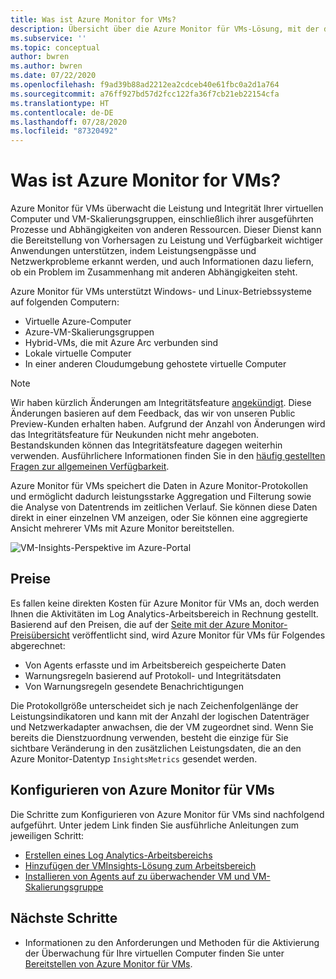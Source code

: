 ```yaml
---
title: Was ist Azure Monitor for VMs?
description: Übersicht über die Azure Monitor für VMs-Lösung, mit der die Integrität und Leistung der Azure-VMs überwacht wird sowie Anwendungskomponenten und ihre Abhängigkeiten automatisch ermittelt und zugeordnet werden.
ms.subservice: ''
ms.topic: conceptual
author: bwren
ms.author: bwren
ms.date: 07/22/2020
ms.openlocfilehash: f9ad39b88ad2212ea2cdceb40e61fbc0a2d1a764
ms.sourcegitcommit: a76ff927bd57d2fcc122fa36f7cb21eb22154cfa
ms.translationtype: HT
ms.contentlocale: de-DE
ms.lasthandoff: 07/28/2020
ms.locfileid: "87320492"
---
```

# <a name="what-is-azure-monitor-for-vms"></a>Was ist Azure Monitor for VMs?

Azure Monitor für VMs überwacht die Leistung und Integrität Ihrer virtuellen Computer und VM-Skalierungsgruppen, einschließlich ihrer ausgeführten Prozesse und Abhängigkeiten von anderen Ressourcen. Dieser Dienst kann die Bereitstellung von Vorhersagen zu Leistung und Verfügbarkeit wichtiger Anwendungen unterstützen, indem Leistungsengpässe und Netzwerkprobleme erkannt werden, und auch Informationen dazu liefern, ob ein Problem im Zusammenhang mit anderen Abhängigkeiten steht.

Azure Monitor für VMs unterstützt Windows- und Linux-Betriebssysteme auf folgenden Computern:

- Virtuelle Azure-Computer
- Azure-VM-Skalierungsgruppen
- Hybrid-VMs, die mit Azure Arc verbunden sind
- Lokale virtuelle Computer
- In einer anderen Cloudumgebung gehostete virtuelle Computer
  


>[!NOTE]
>Wir haben kürzlich Änderungen am Integritätsfeature [angekündigt](https://azure.microsoft.com/updates/updates-to-azure-monitor-for-virtual-machines-preview-before-general-availability-release/
). Diese Änderungen basieren auf dem Feedback, das wir von unseren Public Preview-Kunden erhalten haben. Aufgrund der Anzahl von Änderungen wird das Integritätsfeature für Neukunden nicht mehr angeboten. Bestandskunden können das Integritätsfeature dagegen weiterhin verwenden. Ausführlichere Informationen finden Sie in den [häufig gestellten Fragen zur allgemeinen Verfügbarkeit](vminsights-ga-release-faq.md).  


Azure Monitor für VMs speichert die Daten in Azure Monitor-Protokollen und ermöglicht dadurch leistungsstarke Aggregation und Filterung sowie die Analyse von Datentrends im zeitlichen Verlauf. Sie können diese Daten direkt in einer einzelnen VM anzeigen, oder Sie können eine aggregierte Ansicht mehrerer VMs mit Azure Monitor bereitstellen.

![VM-Insights-Perspektive im Azure-Portal](media/vminsights-overview/vminsights-azmon-directvm.png)


## <a name="pricing"></a>Preise
Es fallen keine direkten Kosten für Azure Monitor für VMs an, doch werden Ihnen die Aktivitäten im Log Analytics-Arbeitsbereich in Rechnung gestellt. Basierend auf den Preisen, die auf der [Seite mit der Azure Monitor-Preisübersicht](https://azure.microsoft.com/pricing/details/monitor/) veröffentlicht sind, wird Azure Monitor für VMs für Folgendes abgerechnet:

- Von Agents erfasste und im Arbeitsbereich gespeicherte Daten
- Warnungsregeln basierend auf Protokoll- und Integritätsdaten
- Von Warnungsregeln gesendete Benachrichtigungen

Die Protokollgröße unterscheidet sich je nach Zeichenfolgenlänge der Leistungsindikatoren und kann mit der Anzahl der logischen Datenträger und Netzwerkadapter anwachsen, die der VM zugeordnet sind. Wenn Sie bereits die Dienstzuordnung verwenden, besteht die einzige für Sie sichtbare Veränderung in den zusätzlichen Leistungsdaten, die an den Azure Monitor-Datentyp `InsightsMetrics` gesendet werden.


## <a name="configuring-azure-monitor-for-vms"></a>Konfigurieren von Azure Monitor für VMs
Die Schritte zum Konfigurieren von Azure Monitor für VMs sind nachfolgend aufgeführt. Unter jedem Link finden Sie ausführliche Anleitungen zum jeweiligen Schritt:

- [Erstellen eines Log Analytics-Arbeitsbereichs](vminsights-configure-workspace.md#create-log-analytics-workspace)
- [Hinzufügen der VMInsights-Lösung zum Arbeitsbereich](vminsights-configure-workspace.md#add-vminsights-solution-to-workspace)
- [Installieren von Agents auf zu überwachender VM und VM-Skalierungsgruppe](vminsights-enable-overview.md)



## <a name="next-steps"></a>Nächste Schritte

- Informationen zu den Anforderungen und Methoden für die Aktivierung der Überwachung für Ihre virtuellen Computer finden Sie unter [Bereitstellen von Azure Monitor für VMs](vminsights-enable-overview.md).

